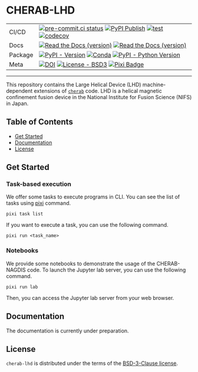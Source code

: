 # CHERAB-LHD

|         |                                                                                                                     |
| ------- | ------------------------------------------------------------------------------------------------------------------- |
| CI/CD   | [![pre-commit.ci status][pre-commit-ci-badge]][pre-commit-ci] [![PyPI Publish][PyPI-publish-badge]][PyPi-publish] [![test][test-badge]][test] [![codecov][codecov-badge]][codecov] |
| Docs    | [![Read the Docs (version)][Docs-dev-badge]][Docs-dev] [![Read the Docs (version)][Docs-release-badge]][Docs-release] |
| Package | [![PyPI - Version][PyPI-badge]][PyPI] [![Conda][Conda-badge]][Conda] [![PyPI - Python Version][Python-badge]][PyPI] |
| Meta    | [![DOI][DOI-badge]][DOI] [![License - BSD3][License-badge]][License] [![Pixi Badge][pixi-badge]][pixi-url]          |

[pre-commit-ci-badge]: https://results.pre-commit.ci/badge/github/munechika-koyo/cherab_lhd/main.svg
[pre-commit-ci]: https://results.pre-commit.ci/latest/github/munechika-koyo/cherab_lhd/main
[PyPI-publish-badge]: https://img.shields.io/github/actions/workflow/status/munechika-koyo/cherab_lhd/deploy-pypi.yml?style=flat-square&label=PyPI%20Publish&logo=github
[PyPI-publish]: https://github.com/munechika-koyo/cherab_lhd/actions/workflows/deploy-pypi.yml
[test]: https://github.com/munechika-koyo/cherab_lhd/actions/workflows/test.yaml
[test-badge]: https://img.shields.io/github/actions/workflow/status/munechika-koyo/cherab_lhd/test.yaml?branch=development&style=flat-square&logo=GitHub&label=test
[codecov]: https://codecov.io/github/munechika-koyo/cherab_lhd
[codecov-badge]: https://img.shields.io/codecov/c/github/munechika-koyo/cherab_lhd?token=05LZGWUUXA&style=flat-square&logo=codecov
[Docs-dev-badge]: https://img.shields.io/readthedocs/cherab-lhd/latest?style=flat-square&logo=readthedocs&label=dev%20docs
[Docs-dev]: https://cherab-lhd.readthedocs.io/en/latest/?badge=latest
[Docs-release-badge]: https://img.shields.io/readthedocs/cherab-lhd/stable?style=flat-square&logo=readthedocs&label=release%20docs
[Docs-release]: https://cherab-lhd.readthedocs.io/en/stable/?badge=stable
[PyPI-badge]: https://img.shields.io/pypi/v/cherab-lhd?label=PyPI&logo=pypi&logoColor=gold&style=flat-square
[PyPI]: https://pypi.org/project/cherab-lhd/
[Conda-badge]: https://img.shields.io/conda/vn/conda-forge/cherab-lhd?logo=conda-forge&style=flat-square
[Conda]: https://prefix.dev/channels/conda-forge/packages/cherab-lhd
[Python-badge]: https://img.shields.io/pypi/pyversions/cherab-lhd?logo=Python&logoColor=gold&style=flat-square
[DOI-badge]: https://zenodo.org/badge/DOI/10.5281/zenodo.10118752.svg
[DOI]: https://doi.org/10.5281/zenodo.10118752
[License-badge]: https://img.shields.io/github/license/munechika-koyo/cherab_lhd?style=flat-square
[License]: https://opensource.org/licenses/BSD-3-Clause
[pixi-badge]: https://img.shields.io/endpoint?url=https://raw.githubusercontent.com/prefix-dev/pixi/main/assets/badge/v0.json&style=flat-square
[pixi-url]: https://pixi.sh

---

This repository contains the Large Helical Device (LHD) machine-dependent extensions of [`cherab`](https://www.cherab.info/) code.
LHD is a helical magnetic confinement fusion device in the National Institute for Fusion Science (NIFS) in Japan.

## Table of Contents

- [Get Started](#get-started)
- [Documentation](#documentation)
- [License](#license)

## Get Started

### Task-based execution
We offer some tasks to execute programs in CLI.
You can see the list of tasks using [pixi](https://pixi.sh) command.

```console
pixi task list
```

If you want to execute a task, you can use the following command.

```console
pixi run <task_name>
```

### Notebooks
We provide some notebooks to demonstrate the usage of the CHERAB-NAGDIS code.
To launch the Jupyter lab server, you can use the following command.

```console
pixi run lab
```
Then, you can access the Jupyter lab server from your web browser.

## Documentation
<!-- The [documentation]() is made with GitHub Actions and hosted by [GitHub Pages](https://docs.github.com/pages). -->
The documentation is currently under preparation.

## License
`cherab-lhd` is distributed under the terms of the [BSD-3-Clause license](https://opensource.org/licenses/BSD-3-Clause).
